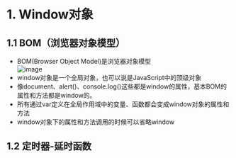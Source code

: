 # 1. Window对象

## 1.1 BOM（浏览器对象模型）
 - BOM(Browser Object Model)是浏览器对象模型  
![image](https://github.com/Happy-jianghui/Frontend-Learning/assets/98568967/c706f1e7-3f1d-4665-8bd7-a497bd63d4ca)
 - window对象是一个全局对象，也可以说是JavaScript中的顶级对象
 - 像document、alert()、console.log()这些都是window的属性，基本BOM的属性和方法都是window的。
 - 所有通过var定义在全局作用域中的变量、函数都会变成window对象的属性和方法
 - window对象下的属性和方法调用的时候可以省略window

## 1.2 定时器-延时函数
